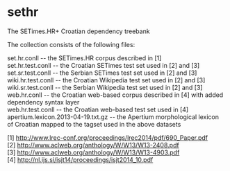 sethr
=============

The SETimes.HR+ Croatian dependency treebank

The collection consists of the following files:

set.hr.conll -- the SETimes.HR corpus described in [1]  
set.hr.test.conll -- the Croatian SETimes test set used in [2] and [3]  
set.sr.test.conll -- the Serbian SETimes test set used in [2] and [3]  
wiki.hr.test.conll -- the Croatian Wikipedia test set used in [2] and [3]  
wiki.sr.test.conll -- the Serbian Wikipedia test set used in [2] and [3]  
web.hr.conll -- the Croatian web-based corpus described in [4] with added dependency syntax layer  
web.hr.test.conll -- the Croatian web-based test set used in [4]  
apertium.lexicon.2013-04-19.txt.gz -- the Apertium morphological lexicon of Croatian mapped to the tagset used in the above datasets  

[1] http://www.lrec-conf.org/proceedings/lrec2014/pdf/690_Paper.pdf  
[2] http://www.aclweb.org/anthology/W/W13/W13-2408.pdf  
[3] http://www.aclweb.org/anthology/W/W13/W13-4903.pdf  
[4] http://nl.ijs.si/isjt14/proceedings/isjt2014_10.pdf
